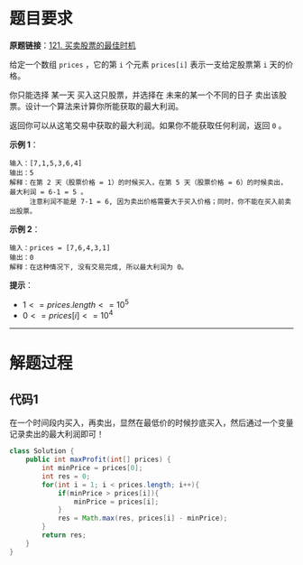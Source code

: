 # 题目要求

**原题链接**：[121. 买卖股票的最佳时机](https://leetcode-cn.com/problems/best-time-to-buy-and-sell-stock/)

给定一个数组 `prices` ，它的第 `i` 个元素 `prices[i]` 表示一支给定股票第 `i` 天的价格。

你只能选择 某一天 买入这只股票，并选择在 未来的某一个不同的日子 卖出该股票。设计一个算法来计算你所能获取的最大利润。

返回你可以从这笔交易中获取的最大利润。如果你不能获取任何利润，返回 `0` 。

 

**示例 1**：

```
输入：[7,1,5,3,6,4]
输出：5
解释：在第 2 天（股票价格 = 1）的时候买入，在第 5 天（股票价格 = 6）的时候卖出，最大利润 = 6-1 = 5 。
     注意利润不能是 7-1 = 6, 因为卖出价格需要大于买入价格；同时，你不能在买入前卖出股票。
```

**示例 2**：

```
输入：prices = [7,6,4,3,1]
输出：0
解释：在这种情况下, 没有交易完成, 所以最大利润为 0。
```

**提示**：

+ $1 <= prices.length <= 10^5$
+ $0 <= prices[i] <= 10^4$

---



# 解题过程

## 代码1

在一个时间段内买入，再卖出，显然在最低价的时候抄底买入，然后通过一个变量记录卖出的最大利润即可！

```java
class Solution {
    public int maxProfit(int[] prices) {
        int minPrice = prices[0];
        int res = 0;
        for(int i = 1; i < prices.length; i++){
            if(minPrice > prices[i]){
                minPrice = prices[i];
            }
            res = Math.max(res, prices[i] - minPrice);
        }
        return res;
    }
}
```

